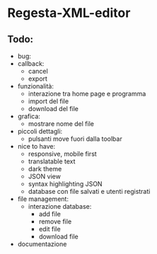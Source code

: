 # Regesta-XML-editor

## Todo:

- bug:
- callback:
  - cancel
  - export
- funzionalità:
  - interazione tra home page e programma
  - import del file
  - download del file
- grafica:
  - mostrare nome del file
- piccoli dettagli:
  - pulsanti move fuori dalla toolbar
- nice to have:
  - responsive, mobile first
  - translatable text
  - dark theme
  - JSON view
  - syntax highlighting JSON
  - database con file salvati e utenti registrati
- file management:
  - interazione database:
    - add file
    - remove file
    - edit file
    - download file
- documentazione
